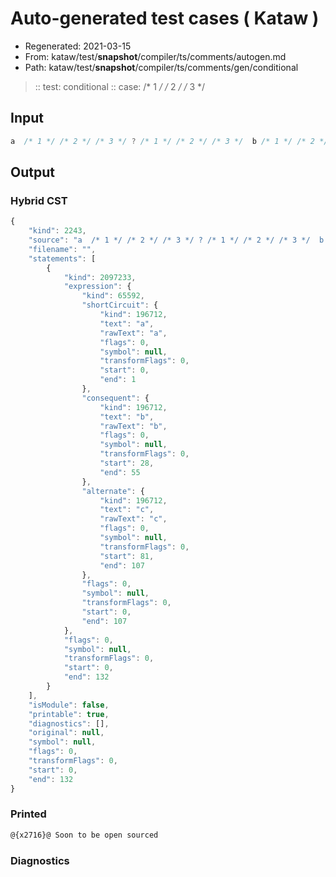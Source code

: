 # Auto-generated test cases ( Kataw )
- Regenerated: 2021-03-15
- From: kataw/test/__snapshot__/compiler/ts/comments/autogen.md
- Path: kataw/test/__snapshot__/compiler/ts/comments/gen/conditional
> :: test: conditional
> :: case: /* 1 */ /* 2 */ /* 3 */
## Input

`````js
a  /* 1 */ /* 2 */ /* 3 */ ? /* 1 */ /* 2 */ /* 3 */  b /* 1 */ /* 2 */ /* 3 */ : /* 1 */ /* 2 */ /* 3 */ c /* 1 */ /* 2 */ /* 3 */;
`````

## Output

### Hybrid CST

```javascript
{
    "kind": 2243,
    "source": "a  /* 1 */ /* 2 */ /* 3 */ ? /* 1 */ /* 2 */ /* 3 */  b /* 1 */ /* 2 */ /* 3 */ : /* 1 */ /* 2 */ /* 3 */ c /* 1 */ /* 2 */ /* 3 */;",
    "filename": "",
    "statements": [
        {
            "kind": 2097233,
            "expression": {
                "kind": 65592,
                "shortCircuit": {
                    "kind": 196712,
                    "text": "a",
                    "rawText": "a",
                    "flags": 0,
                    "symbol": null,
                    "transformFlags": 0,
                    "start": 0,
                    "end": 1
                },
                "consequent": {
                    "kind": 196712,
                    "text": "b",
                    "rawText": "b",
                    "flags": 0,
                    "symbol": null,
                    "transformFlags": 0,
                    "start": 28,
                    "end": 55
                },
                "alternate": {
                    "kind": 196712,
                    "text": "c",
                    "rawText": "c",
                    "flags": 0,
                    "symbol": null,
                    "transformFlags": 0,
                    "start": 81,
                    "end": 107
                },
                "flags": 0,
                "symbol": null,
                "transformFlags": 0,
                "start": 0,
                "end": 107
            },
            "flags": 0,
            "symbol": null,
            "transformFlags": 0,
            "start": 0,
            "end": 132
        }
    ],
    "isModule": false,
    "printable": true,
    "diagnostics": [],
    "original": null,
    "symbol": null,
    "flags": 0,
    "transformFlags": 0,
    "start": 0,
    "end": 132
}
```

### Printed

```javascript
@{x2716}@ Soon to be open sourced
```

### Diagnostics

```javascript

```

